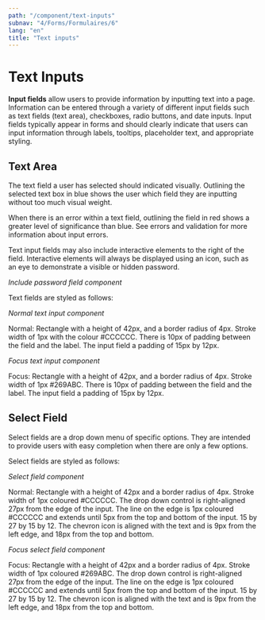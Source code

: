 ```yaml
---
path: "/component/text-inputs"
subnav: "4/Forms/Formulaires/6"
lang: "en"
title: "Text inputs"
---
```


# Text Inputs

**Input fields** allow users to provide information by inputting text into a page. Information can be entered through a variety of different input fields such as text fields (text area), checkboxes, radio buttons, and date inputs. Input fields typically appear in forms and should clearly indicate that users can input information through labels, tooltips, placeholder text, and appropriate styling.

## Text Area

The text field a user has selected should indicated visually. Outlining the selected text box in blue shows the user which field they are inputting without too much visual weight.

When there is an error within a text field, outlining the field in red shows a greater level of significance than blue. See errors and validation for more information about input errors.

Text input fields may also include interactive elements to the right of the field. Interactive elements will always be displayed using an icon, such as an eye to demonstrate a visible or hidden password.

*Include password field component*

Text fields are styled as follows:

*Normal text input component*

Normal: Rectangle with a height of 42px, and a border radius of 4px. Stroke width of 1px with the colour #CCCCCC. There is 10px of padding between the field and the label. The input field a padding of 15px by 12px.

*Focus text input component*

Focus: Rectangle with a height of 42px, and a border radius of 4px. Stroke width of 1px #269ABC. There is 10px of padding between the field and the label. The input field a padding of 15px by 12px.

## Select Field

Select fields are a drop down menu of specific options. They are intended to provide users with easy completion when there are only a few options.

Select fields are styled as follows:

*Select field component*

Normal: Rectangle with a height of 42px and a border radius of 4px. Stroke width of 1px coloured #CCCCCC. The drop down control is right-aligned 27px from the edge of the input. The line on the edge is 1px coloured #CCCCCC and extends until 5px from the top and bottom of the input. 15 by 27 by 15 by 12. The chevron icon is aligned with the text and is 9px from the left edge, and 18px from the top and bottom.

*Focus select field component*

Focus: Rectangle with a height of 42px and a border radius of 4px. Stroke width of 1px coloured #269ABC. The drop down control is right-aligned 27px from the edge of the input. The line on the edge is 1px coloured #CCCCCC and extends until 5px from the top and bottom of the input. 15 by 27 by 15 by 12. The chevron icon is aligned with the text and is 9px from the left edge, and 18px from the top and bottom.
